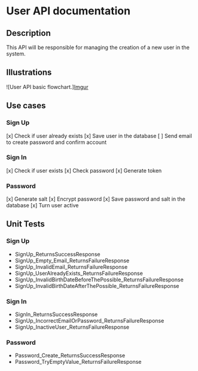 # User API documentation

## Description

This API will be responsible for managing the creation of a new user in the system.

## Illustrations

![User API basic flowchart.][Imgur](https://i.imgur.com/ejGTRVn.png)

## Use cases

### Sign Up

[x] Check if user already exists
[x] Save user in the database
[ ] Send email to create password and confirm account

### Sign In

[x] Check if user exists
[x] Check password
[x] Generate token

### Password

[x] Generate salt
[x] Encrypt password
[x] Save password and salt in the database
[x] Turn user active
## Unit Tests

### Sign Up
 - SignUp_ReturnsSuccessResponse
 - SignUp_Empty_Email_ReturnsFailureResponse
 - SignUp_InvalidEmail_ReturnsFailureResponse
 - SignUp_UserAlreadyExists_ReturnsFailureResponse
 - SignUp_InvalidBirthDateBeforeThePossible_ReturnsFailureResponse
 - SignUp_InvalidBirthDateAfterThePossible_ReturnsFailureResponse

### Sign In
 - SignIn_ReturnsSuccessResponse
 - SignUp_IncorrectEmailOrPassword_ReturnsFailureResponse
 - SignUp_InactiveUser_ReturnsFailureResponse

### Password
 - Password_Create_ReturnsSuccessResponse
 - Password_TryEmptyValue_ReturnsFailureResponse


